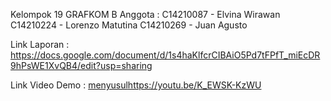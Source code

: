 Kelompok 19 GRAFKOM B
Anggota :
C14210087 - Elvina Wirawan
C14210224 - Lorenzo Matutina
C14210269 - Juan Agusto

Link Laporan :
https://docs.google.com/document/d/1s4haKlfcrCIBAiO5Pd7tFPfT_miEcDR9hPsWE1XvQB4/edit?usp=sharing

Link Video Demo :
[menyusul](https://youtu.be/K_EWSK-KzWU)https://youtu.be/K_EWSK-KzWU
